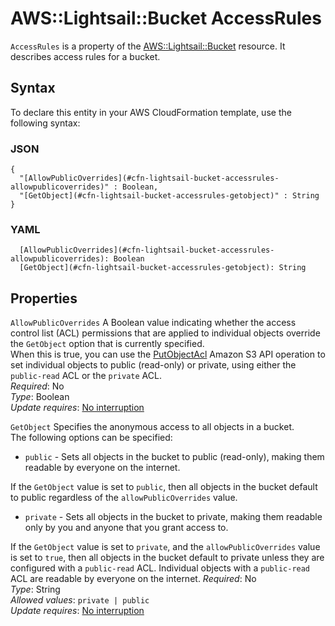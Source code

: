 # AWS::Lightsail::Bucket AccessRules<a name="aws-properties-lightsail-bucket-accessrules"></a>

`AccessRules` is a property of the [AWS::Lightsail::Bucket](https://docs.aws.amazon.com/AWSCloudFormation/latest/UserGuide/aws-resource-lightsail-bucket.html) resource\. It describes access rules for a bucket\.

## Syntax<a name="aws-properties-lightsail-bucket-accessrules-syntax"></a>

To declare this entity in your AWS CloudFormation template, use the following syntax:

### JSON<a name="aws-properties-lightsail-bucket-accessrules-syntax.json"></a>

```
{
  "[AllowPublicOverrides](#cfn-lightsail-bucket-accessrules-allowpublicoverrides)" : Boolean,
  "[GetObject](#cfn-lightsail-bucket-accessrules-getobject)" : String
}
```

### YAML<a name="aws-properties-lightsail-bucket-accessrules-syntax.yaml"></a>

```
  [AllowPublicOverrides](#cfn-lightsail-bucket-accessrules-allowpublicoverrides): Boolean
  [GetObject](#cfn-lightsail-bucket-accessrules-getobject): String
```

## Properties<a name="aws-properties-lightsail-bucket-accessrules-properties"></a>

`AllowPublicOverrides` <a name="cfn-lightsail-bucket-accessrules-allowpublicoverrides"></a>
A Boolean value indicating whether the access control list \(ACL\) permissions that are applied to individual objects override the `GetObject` option that is currently specified\.  
When this is true, you can use the [PutObjectAcl](https://docs.aws.amazon.com/AmazonS3/latest/API/API_PutObjectAcl.html) Amazon S3 API operation to set individual objects to public \(read\-only\) or private, using either the `public-read` ACL or the `private` ACL\.  
_Required_: No  
_Type_: Boolean  
_Update requires_: [No interruption](https://docs.aws.amazon.com/AWSCloudFormation/latest/UserGuide/using-cfn-updating-stacks-update-behaviors.html#update-no-interrupt)

`GetObject` <a name="cfn-lightsail-bucket-accessrules-getobject"></a>
Specifies the anonymous access to all objects in a bucket\.  
The following options can be specified:

- `public` \- Sets all objects in the bucket to public \(read\-only\), making them readable by everyone on the internet\.

If the `GetObject` value is set to `public`, then all objects in the bucket default to public regardless of the `allowPublicOverrides` value\.

- `private` \- Sets all objects in the bucket to private, making them readable only by you and anyone that you grant access to\.

If the `GetObject` value is set to `private`, and the `allowPublicOverrides` value is set to `true`, then all objects in the bucket default to private unless they are configured with a `public-read` ACL\. Individual objects with a `public-read` ACL are readable by everyone on the internet\.
_Required_: No  
_Type_: String  
_Allowed values_: `private | public`  
_Update requires_: [No interruption](https://docs.aws.amazon.com/AWSCloudFormation/latest/UserGuide/using-cfn-updating-stacks-update-behaviors.html#update-no-interrupt)
